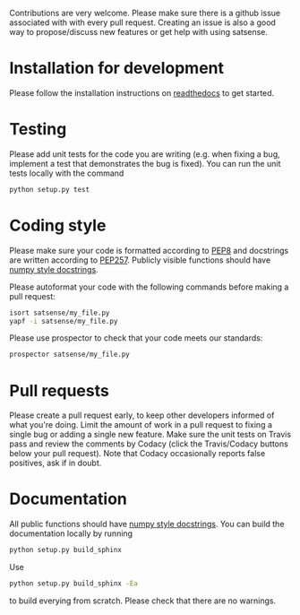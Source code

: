 Contributions are very welcome. Please make sure there is a github issue
associated with with every pull request. Creating an issue is also a good
way to propose/discuss new features or get help with using satsense.

# Installation for development

Please follow the installation instructions on
[readthedocs](https://satsense.readthedocs.io/en/latest/installation.html)
to get started.

# Testing

Please add unit tests for the code you are writing (e.g. when fixing a bug, implement
a test that demonstrates the bug is fixed). You can run the unit tests locally
with the command

```python
python setup.py test
```

# Coding style

Please make sure your code is formatted according to
[PEP8](https://www.python.org/dev/peps/pep-0008/) and docstrings are written
according to [PEP257](https://www.python.org/dev/peps/pep-0257/). Publicly visible
functions should have
[numpy style docstrings](https://sphinxcontrib-napoleon.readthedocs.io/en/latest/example_numpy.html).

Please autoformat your code with the following commands before making a pull request:

```bash
isort satsense/my_file.py
yapf -i satsense/my_file.py
```

Please use prospector to check that your code meets our standards:

```bash
prospector satsense/my_file.py
```

# Pull requests

Please create a pull request early, to keep other developers informed of what you're doing.
Limit the amount of work in a pull request to fixing a single bug or adding a single new feature.
Make sure the unit tests on Travis pass and review the comments by Codacy (click the Travis/Codacy
buttons below your pull request). Note that Codacy occasionally reports false positives, ask if in
doubt.

# Documentation

All public functions should have
[numpy style docstrings](https://sphinxcontrib-napoleon.readthedocs.io/en/latest/example_numpy.html).
You can build the documentation locally by running

```bash
python setup.py build_sphinx
```

Use

```bash
python setup.py build_sphinx -Ea
```

to build everying from scratch. Please check that there are no warnings.
